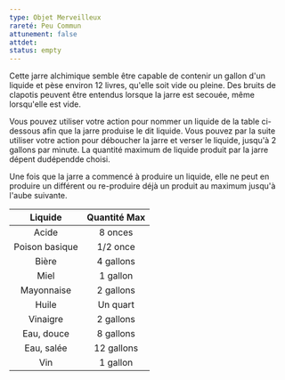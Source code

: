 ```yaml
---
type: Objet Merveilleux
rareté: Peu Commun
attunement: false
attdet:
status: empty
---
```


Cette jarre alchimique semble être capable de contenir un gallon d'un liquide et pèse environ 12 livres, qu'elle soit vide ou pleine. Des bruits de clapotis peuvent être entendus lorsque la jarre est secouée, même lorsqu'elle est vide.

Vous pouvez utiliser votre action pour nommer un liquide de la table ci-dessous afin que la jarre produise le dit liquide. Vous pouvez par la suite utiliser votre action pour déboucher la jarre et verser le liquide, jusqu'à 2 gallons par minute. La quantité maximum de liquide produit par la jarre dépent dudépendde choisi.

Une fois que la jarre a commencé à produire un liquide, elle ne peut en produire un différent ou re-produire déjà un produit au maximum jusqu'à l'aube suivante.

| Liquide | Quantité Max |
|:-------:|:------------:|
| Acide | 8 onces |
| Poison basique | 1/2 once |
| Bière | 4 gallons |
| Miel | 1 gallon |
| Mayonnaise | 2 gallons |
| Huile | Un quart |
| Vinaigre | 2 gallons |
| Eau, douce | 8 gallons |
| Eau, salée | 12 gallons |
| Vin | 1 gallon |
